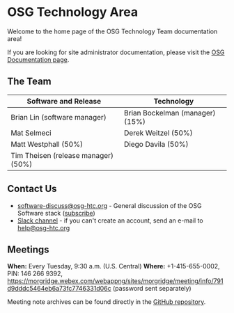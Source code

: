 OSG Technology Area
===================

Welcome to the home page of the OSG Technology Team documentation area!

If you are looking for site administrator documentation, please visit the [OSG Documentation page](https://www.osg-htc.org/docs/).

The Team
--------

| Software and Release                | Technology                      |
|-------------------------------------|---------------------------------|
| Brian Lin (software manager)        | Brian Bockelman (manager) (15%) |
| Mat Selmeci                         | Derek Weitzel (50%)             |
| Matt Westphall (50%)                | Diego Davila (50%)              |
| Tim Theisen (release manager) (50%) |                                 |

Contact Us
----------

-  [software-discuss@osg-htc.org](mailto:software-discuss@osg-htc.org) - General discussion of the OSG
   Software stack ([subscribe](https://listserv.fnal.gov/scripts/wa.exe?SUBED1=SOFTWARE-DISCUSS&A=1))
-  [Slack channel](https://opensciencegrid.slack.com/messages/software) - if you can't create an account,
   send an e-mail to [help@osg-htc.org](mailto:help@osg-htc.org)

Meetings
--------

**When:** Every Tuesday, 9:30 a.m. (U.S. Central)
**Where:** +1-415-655-0002, PIN: 146 266 9392, <https://morgridge.webex.com/webappng/sites/morgridge/meeting/info/791d9dddc5464eb6a73fc7746331d06c> (password sent separately)

Meeting note archives can be found directly in the
[GitHub repository](https://github.com/osg-htc/technology/tree/master/docs/meetings).

